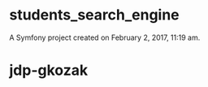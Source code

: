 students_search_engine
======================

A Symfony project created on February 2, 2017, 11:19 am.
# jdp-gkozak
